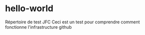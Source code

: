 # hello-world
Répertoire de test JFC
Ceci est un test pour comprendre comment fonctionne l'infrastructure github
